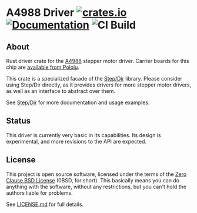 # A4988 Driver [![crates.io](https://img.shields.io/crates/v/a4988.svg)](https://crates.io/crates/a4988) [![Documentation](https://docs.rs/a4988/badge.svg)](https://docs.rs/a4988) ![CI Build](https://github.com/braun-embedded/step-dir/workflows/CI%20Build/badge.svg)

## About

Rust driver crate for the [A4988] stepper motor driver. Carrier boards for this chip are [available from Pololu].

This crate is a specialized facade of the [Step/Dir] library. Please consider using Step/Dir directly, as it provides drivers for more stepper motor drivers, as well as an interface to abstract over them.

See [Step/Dir] for more documentation and usage examples.

## Status

This driver is currently very basic in its capabilities. Its design is experimental, and more revisions to the API are expected.

## License

This project is open source software, licensed under the terms of the [Zero Clause BSD License] (0BSD, for short). This basically means you can do anything with the software, without any restrictions, but you can't hold the authors liable for problems.

See [LICENSE.md] for full details.

[a4988]: https://www.allegromicro.com/en/Products/Motor-Drivers/Brush-DC-Motor-Drivers/A4988
[available from pololu]: https://www.pololu.com/category/156/a4988-stepper-motor-driver-carriers
[step/dir]: (https://crates.io/crates/step-dir)
[zero clause bsd license]: https://opensource.org/licenses/0BSD
[license.md]: https://github.com/braun-embedded/step-dir/blob/master/LICENSE.md
